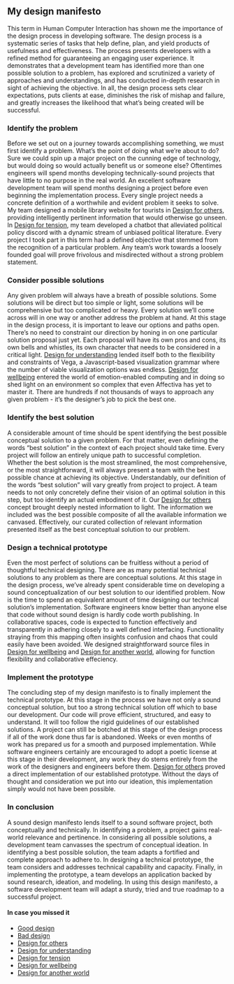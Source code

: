 ## My design manifesto
This term in Human Computer Interaction has shown me the importance of the design process in developing software. The design process is a systematic series of tasks that help define, plan, and yield products of usefulness and effectiveness. The process presents developers with a refined method for guaranteeing an engaging user experience. It demonstrates that a development team has identified more than one possible solution to a problem, has explored and scrutinized a variety of approaches and understandings, and has conducted in-depth research in sight of achieving the objective. In all, the design process sets clear expectations, puts clients at ease, diminishes the risk of mishap and failure, and greatly increases the likelihood that what’s being created will be successful.

### Identify the problem
Before we set out on a journey towards accomplishing something, we must first identify a problem. What’s the point of doing what we’re about to do? Sure we could spin up a major project on the cunning edge of technology, but would doing so would actually benefit us or someone else? Oftentimes engineers will spend months developing technically-sound projects that have little to no purpose in the real world. An excellent software development team will spend months designing a project before even beginning the implementation process. Every single project needs a concrete definition of a worthwhile and evident problem it seeks to solve. My team designed a mobile library website for tourists in [Design for others](https://medium.com/@ilanazeldin/designing-for-tourists-816e20fdb741), providing intelligently pertinent information that would otherwise go unseen. In [Design for tension](https://medium.com/@DillonBordeleau/a-politically-intelligent-chatbot-4b700ac9d098), my team developed a chatbot that alleviated political policy discord with a dynamic stream of unbiased political literature. Every project I took part in this term had a defined objective that stemmed from the recognition of a particular problem. Any team’s work towards a loosely founded goal will prove frivolous and misdirected without a strong problem statement.

### Consider possible solutions
Any given problem will always have a breath of possible solutions. Some solutions will be direct but too simple or light, some solutions will be comprehensive but too complicated or heavy. Every solution we’ll come across will in one way or another address the problem at hand. At this stage in the design process, it is important to leave our options and paths open. There’s no need to constraint our direction by honing in on one particular solution proposal just yet. Each proposal will have its own pros and cons, its own bells and whistles, its own character that needs to be considered in a critical light. [Design for understanding](https://medium.com/@tberg1234/design-for-understanding-25a38dcd7d3c) lended itself both to the flexibility and constraints of Vega, a Javascript-based visualization grammar where the number of viable visualization options was endless. [Design for wellbeing](https://medium.com/@brianrojas_78421/design-for-well-being-distractions-357ca3bf3b72) entered the world of emotion-enabled computing and in doing so shed light on an environment so complex that even Affectiva has yet to master it. There are hundreds if not thousands of ways to approach any given problem - it’s the designer’s job to pick the best one.

### Identify the best solution
A considerable amount of time should be spent identifying the best possible conceptual solution to a given problem. For that matter, even defining the words “best solution” in the context of each project should take time. Every project will follow an entirely unique path to successful completion. Whether the best solution is the most streamlined, the most comprehensive, or the most straightforward, it will always present a team with the best possible chance at achieving its objective. Understandably, our definition of the words “best solution” will vary greatly from project to project. A team needs to not only concretely define their vision of an optimal solution in this step, but too identify an actual embodiment of it. Our [Design for others](https://medium.com/@ilanazeldin/designing-for-tourists-816e20fdb741) concept brought deeply nested information to light. The information we included was the best possible composite of all the available information we canvased. Effectively, our curated collection of relevant information presented itself as the best conceptual solution to our problem.

### Design a technical prototype
Even the most perfect of solutions can be fruitless without a period of thoughtful technical designing. There are as many potential technical solutions to any problem as there are conceptual solutions. At this stage in the design process, we’ve already spent considerable time on developing a sound conceptualization of our best solution to our identified problem. Now is the time to spend an equivalent amount of time designing our technical solution’s implementation. Software engineers know better than anyone else that code without sound design is hardly code worth publishing. In collaborative spaces, code is expected to function effectively and transparently in adhering closely to a well defined interfacing. Functionality straying from this mapping often insights confusion and chaos that could easily have been avoided. We designed straightforward source files in [Design for wellbeing](https://medium.com/@brianrojas_78421/design-for-well-being-distractions-357ca3bf3b72) and [Design for another world](https://medium.com/@winnycheng/design-for-another-world-wizard-chess-a0db65fe5aba), allowing for function flexibility and collaborative effeciency.

### Implement the prototype
The concluding step of my design manifesto is to finally implement the technical prototype. At this stage in the process we have not only a sound conceptual solution, but too a strong technical solution off which to base our  development. Our code will prove efficient, structured, and easy to understand. It will too follow the rigid guidelines of our established solutions. A project can still be botched at this stage of the design process if all of the work done thus far is abandoned. Weeks or even months of work has prepared us for a smooth and purposed implementation. While software engineers certainly are encouraged to adopt a poetic license at this stage in their development, any work they do stems entirely from the work of the designers and engineers before them. [Design for others](https://medium.com/@ilanazeldin/designing-for-tourists-816e20fdb741) proved a direct implementation of our established prototype. Without the days of thought and consideration we put into our ideation, this implementation simply would not have been possible.

### In conclusion
A sound design manifesto lends itself to a sound software project, both conceptually and technically. In identifying a problem, a project gains real-world relevance and pertinence. In considering all possible solutions, a development team canvasses the spectrum of conceptual ideation. In identifying a best possible solution, the team adapts a fortified and complete approach to adhere to. In designing a technical prototype, the team considers and addresses technical capability and capacity. Finally, in implementing the prototype, a team develops an application backed by sound research, ideation, and modeling. In using this design manifesto, a software development team will adapt a sturdy, tried and true roadmap to a successful project.

#### In case you missed it
- [Good design](https://medium.com/@DillonBordeleau/ascending-the-mountain-to-campus-4029a054ac61)
- [Bad design](https://medium.com/@DillonBordeleau/a-web-of-efficient-hydration-1762bc9016db)
- [Design for others](https://medium.com/@ilanazeldin/designing-for-tourists-816e20fdb741)
- [Design for understanding](https://medium.com/@tberg1234/design-for-understanding-25a38dcd7d3c)
- [Design for tension](https://medium.com/@DillonBordeleau/a-politically-intelligent-chatbot-4b700ac9d098)
- [Design for wellbeing](https://medium.com/@brianrojas_78421/design-for-well-being-distractions-357ca3bf3b72)
- [Design for another world]()
